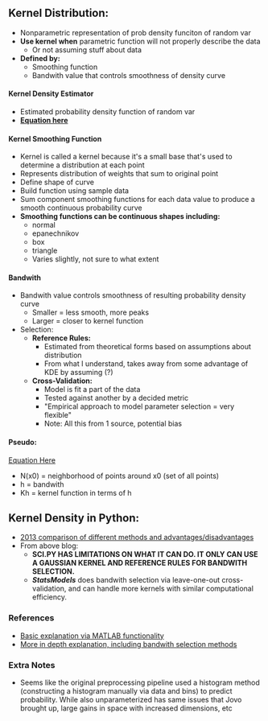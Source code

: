 ## Kernel Distribution:

- Nonparametric representation of prob density funciton of random var
- **Use kernel when** parametric function will not properly describe the data
	- Or not assuming stuff about data
- **Defined by:**
	- Smoothing function
	- Bandwith value that controls smoothness of density curve


#### Kernel Density Estimator
- Estimated probability density function of random var
- [**Equation here**](https://www.mathworks.com/help/stats/kernel-distribution.html)

#### Kernel Smoothing Function
- Kernel is called a kernel because it's a small base that's used to determine a distribution at each point
- Represents distribution of weights that sum to original point
- Define shape of curve
- Build function using sample data
- Sum component smoothing functions for each data value to produce a smooth continuous probability curve
- **Smoothing functions can be continuous shapes including:**
	- normal
	- epanechnikov
	- box
	- triangle
	- Varies slightly, not sure to what extent

#### Bandwith
- Bandwith value controls smoothness of resulting probability density curve
	- Smaller = less smooth, more peaks
	- Larger = closer to kernel function
- Selection:
	- **Reference Rules:**
		- Estimated from theoretical forms based on assumptions about distribution
		- From what I understand, takes away from some advantage of KDE by assuming (?)
	-  **Cross-Validation:**
		- Model is fit a part of the data
		- Tested against another by a decided metric
		- "Empirical approach to model parameter selection = very flexible"
		- Note: All this from 1 source, potential bias

#### Pseudo:
[Equation Here](http://rafalab.github.io/pages/649/section-06.pdf)
- N(x0) = neighborhood of points around x0 (set of all points)
- h = bandwith
- Kh = kernel function in terms of h

## Kernel Density in Python:
- [2013 comparison of different methods and advantages/disadvantages](https://jakevdp.github.io/blog/2013/12/01/kernel-density-estimation/)
- From above blog:
	- **SCI.PY HAS LIMITATIONS ON WHAT IT CAN DO. IT ONLY CAN USE A GAUSSIAN KERNEL AND REFERENCE RULES FOR BANDWITH SELECTION.**
	- ***StatsModels*** does bandwith selection via leave-one-out cross-validation, and can handle more kernels with similar computational efficiency.

### References
- [Basic explanation via MATLAB functionality](http://scikit-learn.org/stable/developers/contributing.html#documentation)
- [More in depth explanation, including bandwith selection methods](http://research.cs.tamu.edu/prism/lectures/pr/pr_l7.pdf)

### Extra Notes
- Seems like the original preprocessing pipeline used a histogram method (constructing a histogram manually via data and bins) to predict probability. While also unparameterized has same issues that Jovo brought up, large gains in space with increased dimensions, etc